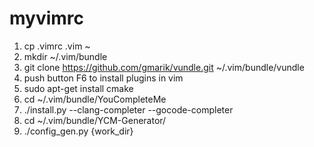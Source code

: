 # myvimrc
1. cp .vimrc .vim ~
2. mkdir ~/.vim/bundle
3. git clone https://github.com/gmarik/vundle.git ~/.vim/bundle/vundle
4. push button F6 to install plugins in vim
5. sudo apt-get install cmake
6. cd ~/.vim/bundle/YouCompleteMe
7. ./install.py --clang-completer --gocode-completer
8. cd ~/.vim/bundle/YCM-Generator/
9. ./config_gen.py {work_dir}
